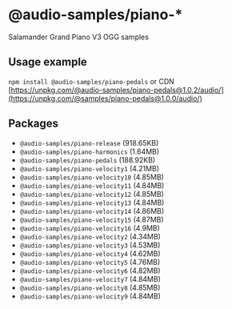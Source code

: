 # @audio-samples/piano-*

Salamander Grand Piano V3 OGG samples

## Usage example

`npm install @audio-samples/piano-pedals` or CDN [https://unpkg.com/@audio-samples/piano-pedals@1.0.2/audio/](https://unpkg.com/@samples/piano-pedals@1.0.0/audio/)

## Packages

- `@audio-samples/piano-release` (918.65KB)
- `@audio-samples/piano-harmonics` (1.64MB)
- `@audio-samples/piano-pedals` (188.92KB)
- `@audio-samples/piano-velocity1` (4.21MB)
- `@audio-samples/piano-velocity10` (4.85MB)
- `@audio-samples/piano-velocity11` (4.84MB)
- `@audio-samples/piano-velocity12` (4.85MB)
- `@audio-samples/piano-velocity13` (4.84MB)
- `@audio-samples/piano-velocity14` (4.86MB)
- `@audio-samples/piano-velocity15` (4.87MB)
- `@audio-samples/piano-velocity16` (4.9MB)
- `@audio-samples/piano-velocity2` (4.34MB)
- `@audio-samples/piano-velocity3` (4.53MB)
- `@audio-samples/piano-velocity4` (4.62MB)
- `@audio-samples/piano-velocity5` (4.76MB)
- `@audio-samples/piano-velocity6` (4.82MB)
- `@audio-samples/piano-velocity7` (4.84MB)
- `@audio-samples/piano-velocity8` (4.85MB)
- `@audio-samples/piano-velocity9` (4.84MB)
